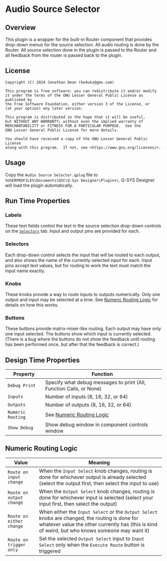 # Audio Source Selector

## Overview
This plugin is a wrapper for the built-in Router component that provides drop-down menus for the source selection. All audio routing is done by the Router. All source selection done in the plugin is passed to the Router and all feedback from the router is passed back to the plugin.

## License
```
Copyright (C) 2024 Jonathan Dean (ke4ukz@gmx.com)

This program is free software: you can redistribute it and/or modify
it under the terms of the GNU Lesser General Public License as published by
the Free Software Foundation, either version 3 of the License, or
(at your option) any later version.

This program is distributed in the hope that it will be useful,
but WITHOUT ANY WARRANTY; without even the implied warranty of
MERCHANTABILITY or FITNESS FOR A PARTICULAR PURPOSE.  See the
GNU Lesser General Public License for more details.

You should have received a copy of the GNU Lesser General Public License
along with this program.  If not, see <https://www.gnu.org/licenses/>.
```

## Usage
Copy the `Audio Source Selector.qplug` file to `%USERPROFILE%\Documents\QSC\Q-Sys Designer\Plugins\`. Q-SYS Designer will load the plugin automatically.

## Run Time Properties

### Labels
These text fields control the text in the source selection drop-down controls on the [`Selectors`](#selectors) tab. Input and output pins are provided for each.

### Selectors
Each drop-down control selects the input that will be routed to each output, and also shows the name of the currently-selected input for each. Input pins accept text values, but for routing to work the text must match the input name exactly.

### Knobs
These knobs provide a way to route inputs to outputs numerically. Only one output and input may be selected at a time. See [Numeric Routing Logic](#numeric-routing-logic) for details on how this works.

### Buttons
These buttons provide matrix-mixer-like routing. Each output may have only one input selected. The buttons show which input is currently selected. (There is a bug where the buttons do not show the feedback until routing has been performed once, but after that the feedback is correct.)

## Design Time Properties
Property			| Function
--------------------|-------------------
`Debug Print`		| Specify what debug messages to print (All, Function Calls, or None)
`Inputs`			| Number of inputs (8, 16, 32, or 64)
`Outputs`			| Number of outputs (8, 16, 32, or 64)
`Numeric Routing`	| See [Numeric Routing Logic](#numeric-routing-logic)
`Show Debug`		| Show debug window in component controls window

## Numeric Routing Logic
Value						| Meaning
----------------------------|------------------
`Route on input change`		| When the `Input Select` knob changes, routing is done for whichever output is already selected (select the output first, then select the input to use)
`Route on output change`	| When the `Output Select` knob changes, routing is done for whichever input is selected (select your input first, then select the output)
`Route on either change`	| When either the `Input Select` or the `Output Select` knobs are changed, the routing is done for whatever value the other currently has (this is kind of weird, but who knows someone may want it)
`Route on trigger only`		| Set the selected `Output Select` input to `Input Select` only when the `Execute Route` button is triggered
